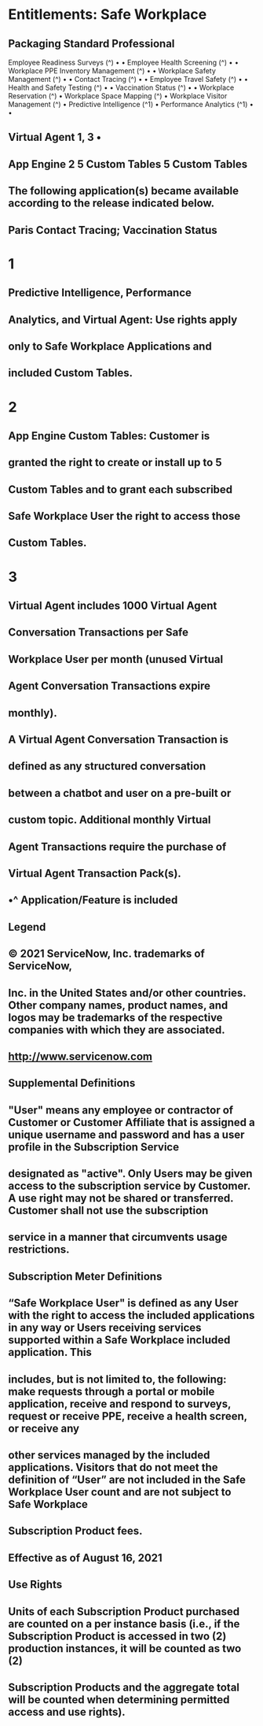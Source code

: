 # Entitlements: Safe Workplace

## Packaging Standard Professional

Employee Readiness Surveys (^) • • Employee Health Screening (^) • • Workplace PPE Inventory Management (^) • • Workplace Safety Management (^) • • Contact Tracing (^) • • Employee Travel Safety (^) • • Health and Safety Testing (^) • • Vaccination Status (^) • • Workplace Reservation (^) • Workplace Space Mapping (^) • Workplace Visitor Management (^) • Predictive Intelligence (^1) • Performance Analytics (^1) • •

## Virtual Agent 1, 3 •

## App Engine 2 5 Custom Tables 5 Custom Tables

## The following application(s) became available according to the release indicated below.

## Paris Contact Tracing; Vaccination Status

# 1

## Predictive Intelligence, Performance

## Analytics, and Virtual Agent: Use rights apply

## only to Safe Workplace Applications and

## included Custom Tables.

# 2

## App Engine Custom Tables: Customer is

## granted the right to create or install up to 5

## Custom Tables and to grant each subscribed

## Safe Workplace User the right to access those

## Custom Tables.

# 3

## Virtual Agent includes 1000 Virtual Agent

## Conversation Transactions per Safe

## Workplace User per month (unused Virtual

## Agent Conversation Transactions expire

## monthly).

## A Virtual Agent Conversation Transaction is

## defined as any structured conversation

## between a chatbot and user on a pre-built or

## custom topic. Additional monthly Virtual

## Agent Transactions require the purchase of

## Virtual Agent Transaction Pack(s).

## •^ Application/Feature is included

## Legend

## © 2021 ServiceNow, Inc. trademarks of ServiceNow,

## Inc. in the United States and/or other countries. Other company names, product names, and logos may be trademarks of the respective companies with which they are associated.

## http://www.servicenow.com

## Supplemental Definitions

## "User" means any employee or contractor of Customer or Customer Affiliate that is assigned a unique username and password and has a user profile in the Subscription Service

## designated as "active". Only Users may be given access to the subscription service by Customer. A use right may not be shared or transferred. Customer shall not use the subscription

## service in a manner that circumvents usage restrictions.

## Subscription Meter Definitions

## “Safe Workplace User" is defined as any User with the right to access the included applications in any way or Users receiving services supported within a Safe Workplace included application. This

## includes, but is not limited to, the following: make requests through a portal or mobile application, receive and respond to surveys, request or receive PPE, receive a health screen, or receive any

## other services managed by the included applications. Visitors that do not meet the definition of “User” are not included in the Safe Workplace User count and are not subject to Safe Workplace

## Subscription Product fees.

## Effective as of August 16, 2021

## Use Rights

## Units of each Subscription Product purchased are counted on a per instance basis (i.e., if the Subscription Product is accessed in two (2) production instances, it will be counted as two (2)

## Subscription Products and the aggregate total will be counted when determining permitted access and use rights).


